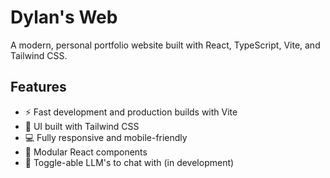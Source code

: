 
# Dylan's Web

A modern, personal portfolio website built with React, TypeScript, Vite, and Tailwind CSS.

## Features

- ⚡️ Fast development and production builds with Vite
- 🎨 UI built with Tailwind CSS
- 💻 Fully responsive and mobile-friendly
- 🧩 Modular React components
- 🤖 Toggle-able LLM's to chat with (in development)